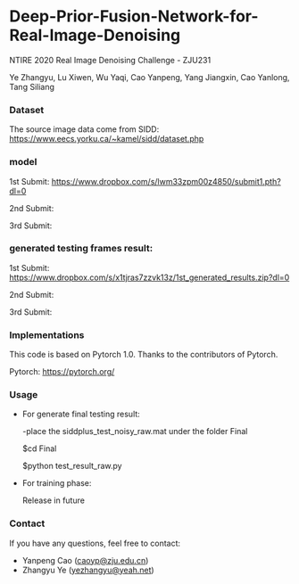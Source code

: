 # Deep-Prior-Fusion-Network-for-Real-Image-Denoising
NTIRE 2020 Real Image Denoising Challenge - ZJU231

Ye Zhangyu, Lu Xiwen, Wu Yaqi, Cao Yanpeng, Yang Jiangxin, Cao Yanlong, Tang Siliang

### Dataset
The source image data come from SIDD: https://www.eecs.yorku.ca/~kamel/sidd/dataset.php

### model

1st Submit:
https://www.dropbox.com/s/lwm33zpm00z4850/submit1.pth?dl=0

2nd Submit:

3rd Submit:

### generated testing frames result:

1st Submit:
https://www.dropbox.com/s/x1tjras7zzvk13z/1st_generated_results.zip?dl=0

2nd Submit:

3rd Submit: 

### Implementations
This code is based on Pytorch 1.0. Thanks to the contributors of Pytorch.

Pytorch: https://pytorch.org/

### Usage

- For generate final testing result:

  -place the siddplus_test_noisy_raw.mat under the folder Final
  
  $cd Final

  $python test_result_raw.py

- For training phase:

  Release in future

### Contact
If you have any questions, feel free to contact:
- Yanpeng Cao (caoyp@zju.edu.cn)
- Zhangyu Ye (yezhangyu@yeah.net)
